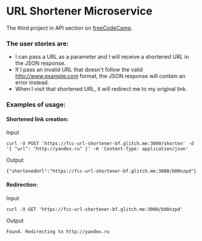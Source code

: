 # URL Shortener Microservice

The third project in API section on [freeCodeCamp](https://www.freecodecamp.org/challenges/url-shortener-microservice).

### The user stories are:

* I can pass a URL as a parameter and I will receive a shortened URL in the JSON response.
* If I pass an invalid URL that doesn't follow the valid http://www.example.com format, the JSON response will contain an error instead.
* When I visit that shortened URL, it will redirect me to my original link.

### Examples of usage:

#### Shortened link creation:

Input
```
curl -X POST 'https://fcc-url-shortener-bf.glitch.me:3000/shorten' -d '{ "url": "http://yandex.ru" }' -H 'Content-Type: application/json'
```

Output
```
{"shortenedUrl":"https://fcc-url-shortener-bf.glitch.me:3000/b00nzpd"}
```

#### Redirection:

Input
```
curl -X GET 'https://fcc-url-shortener-bf.glitch.me:3000/b00nzpd'
```

Output
```
Found. Redirecting to http://yandex.ru
```

